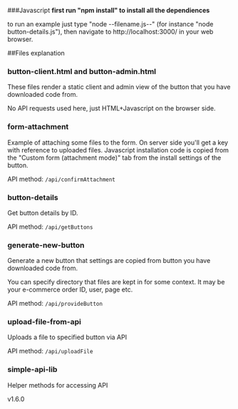 ###Javascript
**first run "npm install" to install all the dependiences**

to run an example just type "node --filename.js--" (for instance "node button-details.js"),
then navigate to http://localhost:3000/ in your web browser.

##Files explanation

### button-client.html and button-admin.html
These files render a static client and admin view of the button that you have downloaded code from.

No API requests used here, just HTML+Javascript on the browser side.

### form-attachment
Example of attaching some files to the form. On server side you'll get a key with reference to uploaded files.
Javascript installation code is copied from the "Custom form (attachment mode)" tab from the install settings of the button.

API method: `/api/confirmAttachment`

### button-details
Get button details by ID. 

API method: `/api/getButtons`

### generate-new-button
Generate a new button that settings are copied from button you have downloaded code from. 

You can specify directory that files are kept in for some context. It may be your e-commerce order ID, user, page etc. 

API method: `/api/provideButton`

### upload-file-from-api
Uploads a file to specified button via API

API method: `/api/uploadFile`

### simple-api-lib
Helper methods for accessing API

v1.6.0